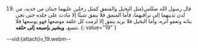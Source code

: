 19. قال رسول الله صللس(مثل البخيل والمنفق كمثل رجلين عليهما جبتان من حديد، من لدن ثدييهما إلى تراقيهما، فأما المنفق فلا ينفق شيئًا إلا مادت على جلده حتى تجن بنانه وتعفو أثره، وأما البخيل فلا يريد ينفق إلا لزمت كل حلقة موضعها فهو يوسعها فلا تتسع، **ويشير بإصبعه إلى حلقه**.
{: value="19" }

--vid:{attach}v_19.webm--

